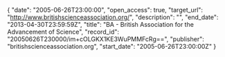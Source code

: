 {
  "date": "2005-06-26T23:00:00", 
  "open_access": true, 
  "target_url": "http://www.britishscienceassociation.org/", 
  "description": "", 
  "end_date": "2013-04-30T23:59:59Z", 
  "title": "BA - British Association for the Advancement of Science", 
  "record_id": "20050626T230000/im+cOLGKX1KE3WuPMMFcRg==", 
  "publisher": "britishscienceassociation.org", 
  "start_date": "2005-06-26T23:00:00Z"
}

